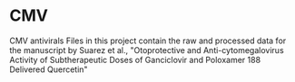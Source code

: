 # CMV
CMV antivirals
Files in this project contain the raw and processed data for the manuscript by Suarez et al., "Otoprotective and Anti-cytomegalovirus Activity of Subtherapeutic Doses of Ganciclovir and Poloxamer 188 Delivered Quercetin"
